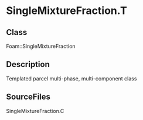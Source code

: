 # SingleMixtureFraction.T 
## Class
Foam::SingleMixtureFraction

## Description
Templated parcel multi-phase, multi-component class

## SourceFiles
SingleMixtureFraction.C

